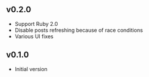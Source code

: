 v0.2.0
------

* Support Ruby 2.0
* Disable posts refreshing because of race conditions
* Various UI fixes

v0.1.0
------

* Initial version
